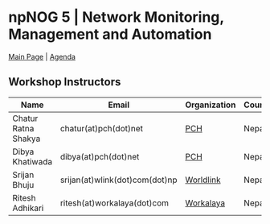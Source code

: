 # **npNOG 5 | Network Monitoring, Management and Automation** #

[Main Page](index.html) | [Agenda](agenda.html)

## **Workshop Instructors** ##

Name                | Email                   | Organization   | Country
--------------------|-------------------------|----------------|--------
Chatur Ratna Shakya | chatur(at)pch(dot)net       | [PCH][1]       | Nepal
Dibya Khatiwada     | dibya(at)pch(dot)net        | [PCH][1]       | Nepal
Srijan Bhuju        | srijan(at)wlink(dot)com(dot)np  | [Worldlink][2] | Nepal
Ritesh Adhikari     | ritesh(at)workalaya(dot)com | [Workalaya][3] | Nepal

[1]: https://www.pch.net
[2]: https://www.wlink.com.np
[3]: https://www.workalaya.com
